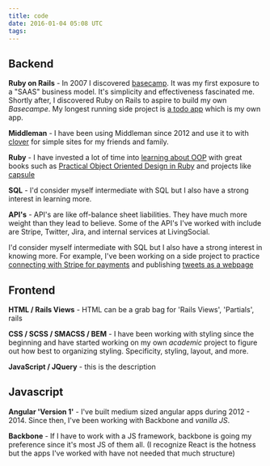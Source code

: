 ```yaml
---
title: code
date: 2016-01-04 05:08 UTC
tags:
---
```


## Backend

**Ruby on Rails**  - In 2007 I discovered <a href='http://www.basecamp.com' target='_blank'>basecamp</a>. It was my first exposure to a "SAAS" business model. It's simplicity and effectiveness fascinated me. Shortly after, I discovered Ruby on Rails to aspire to build my own <i>Basecampe</i>. My longest running side project is [a todo app](http://todo.wwwoodall.com) which is my own app.

**Middleman** - I have been using Middleman since 2012 and use it to with [clover](http://www.clov3r.com) for simple sites for my friends and family.

**Ruby** - I have invested a lot of time into [learning about OOP](lemondade_stand) with great books such as [Practical Object Oriented Design in Ruby]() and projects like [capsule]()

**SQL** - I'd consider myself intermediate with SQL but I also have a strong interest in learning more. 

**API's** - API's are like off-balance sheet liabilities. They have much more weight than they lead to believe. Some of the API's I've worked with include are Stripe, Twitter, Jira, and internal services at LivingSocial. 

I'd consider myself intermediate with SQL but I also have a strong interest in knowing more. For example, I've been working on a side project to practice [connecting with Stripe for payments]() and publishing [tweets as a webpage]()


## Frontend

**HTML / Rails Views** - HTML can be a grab bag for 'Rails Views', 'Partials', rails

**CSS / SCSS / SMACSS / BEM** - I have been working with styling since the beginning and have started working on my own _academic_ project to figure out how best to organizing styling. Specificity, styling, layout, and more.

**JavaScript / JQuery** - this is the description

## Javascript

**Angular 'Version 1'** - I've built medium sized angular apps during 2012 - 2014. Since then, I've been working with Backbone and _vanilla JS_.

**Backbone** - If I have to work with a JS framework, backbone is going my preference since it's most JS of them all. (I recognize React is the hotness but the apps I've worked with have not needed that much structure)

<!-- 
**Jasmine** - I'd consider myself intermediate with SQL but I also have a strong interest in knowing more. For example, I've been working on a side project to practice[]

**underscore js** - I'd consider myself intermediate with SQL but I also have a strong interest in knowing more. For example, I've been working on a side project to practice[]
 -->

<!-- ## put these in the descriptions

**[underscore scss]()** - project description

**[fakefarm]()** - project description

**[garden]()** - project description

**[hashpage]()** - project description

**[stripe API]()** - project description

**[goalies]()** - project description

**[destory all tasks]()** - project description

**[afterburners]()** - project description

**[lemonade stand]()** - project description

 -->
